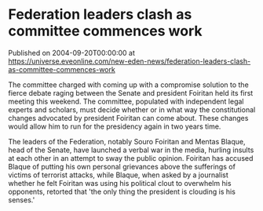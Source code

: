 # Federation leaders clash as committee commences work
Published on 2004-09-20T00:00:00 at https://universe.eveonline.com/new-eden-news/federation-leaders-clash-as-committee-commences-work

The committee charged with coming up with a compromise solution to the fierce debate raging between the Senate and president Foiritan held its first meeting this weekend. The committee, populated with independent legal experts and scholars, must decide whether or in what way the constitutional changes advocated by president Foiritan can come about. These changes would allow him to run for the presidency again in two years time.   
  
The leaders of the Federation, notably Souro Foiritan and Mentas Blaque, head of the Senate, have launched a verbal war in the media, hurling insults at each other in an attempt to sway the public opinion. Foiritan has accused Blaque of putting his own personal grievances above the sufferings of victims of terrorist attacks, while Blaque, when asked by a journalist whether he felt Foiritan was using his political clout to overwhelm his opponents, retorted that 'the only thing the president is clouding is his senses.'
